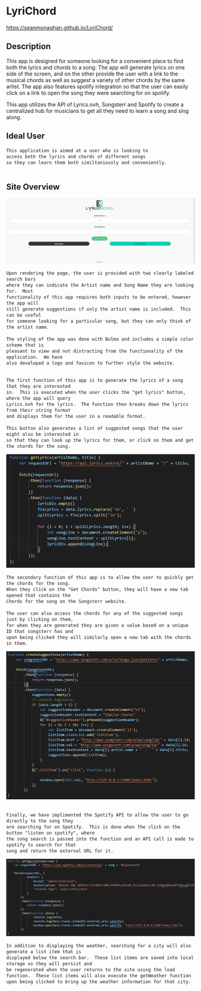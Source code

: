 # LyriChord

https://seanmonaghan.github.io/LyriChord/

## Description

This app is designed for someone looking for a convenient place to find both the lyrics and chords to a song.  The app will generate lyrics on one side of the screen, and on the other provide the user with a link to the musical chords as well as suggest a variety of other chords by the same artist.  The app also features spotify integration so that the user can easily click on a link to open the song they were searching for on spotify.  

This app utilizes the API of Lyrics.ovh, Songsterr and Spotify to create a centralized hub for musicians to get all they need to learn a song and sing along.  

## Ideal User

```
This application is aimed at a user who is looking to 
access both the lyrics and chords of different songs
so they can learn them both similtaniously and conveniently.
 
```

## Site Overview

![Overall Image](assets/overall.PNG)

```
Upon rendering the page, the user is provided with two clearly labeled search bars 
where they can indicate the Artist name and Song Name they are looking for.  Most 
functionality of this app requires both inputs to be entered, however the app will
still generate suggestions if only the artist name is included.  This can be useful
for someone looking for a particular song, but they can only think of the artist name.

The styling of the app was done with Bulma and includes a simple color scheme that is
pleasant to view and not distracting from the functionality of the application.  We have
also developed a logo and favicon to further style the website.

```

```

The first function of this app is to generate the lyrics of a song that they are interested
in.  This is executed when the user clicks the "get lyrics" button, where the app will query
Lyrics.ovh for the lyrics.  The function then breaks down the lyrics from their string format
and displays them for the user in a readable format.  

This button also generates a list of suggested songs that the user might also be interested in
so that they can look up the lyrics for them, or click on them and get the chords for the song.

```

![Lyric Function](assets/lyricFunction.PNG)


```
The secondary function of this app is to allow the user to quickly get the chords for the song.  
When they click on the "Get Chords" button, they will have a new tab opened that contains the 
Chords for the song on the Songsterr website.  

The user can also access the chords for any of the suggested songs just by clicking on them,
for when they are generated they are given a value based on a unique ID that songsterr has and
upon being clicked they will similarly open a new tab with the chords in them.  

```

![createSuggestion Function code snippet](assets/createSuggestionsFunction.PNG)

```

Finally, we have implimented the Spotify API to allow the user to go directly to the song they
are searching for on Spotify.  This is done when the click on the button "listen on spotify", where
the song search is passed into the function and an API call is made to spotify to search for that
song and return the external URL for it.

```

![Spotify API](assets/spotifyAPIfunction.PNG)

```
In addition to displaying the weather, searching for a city will also generate a list item that is
displayed below the search bar.  These list items are saved into local storage so they will persist and 
be regenerated when the user returns to the site using the load function.  These list items will also execute the getWeather function
upon being clicked to bring up the weather information for that city.

```

